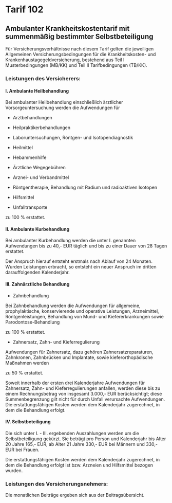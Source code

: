 # Tarif 102

## Ambulanter Krankheitskostentarif mit summenmäßig bestimmter Selbstbeteiligung

Für Versicherungsverhältnisse nach diesem Tarif gelten die jeweiligen Allgemeinen Versicherungsbedingungen für die Krankheitskosten- und Krankenhaustagegeldversicherung, bestehend aus Teil I Musterbedingungen (MB/KK) und Teil II Tarifbedingungen (TB/KK).

### Leistungen des Versicherers:

#### I. Ambulante Heilbehandlung

Bei ambulanter Heilbehandlung einschließlich ärztlicher Vorsorgeuntersuchung werden die Aufwendungen für

- Arztbehandlungen
- Heilpraktikerbehandlungen
- Laboruntersuchungen, Röntgen- und Isotopendiagnostik
- Heilmittel
- Hebammenhilfe

- Ärztliche Wegegebühren
- Arznei- und Verbandmittel
- Röntgentherapie, Behandlung mit Radium und radioaktiven Isotopen
- Hilfsmittel
- Unfalltransporte

zu 100 \% erstattet.

#### II. Ambulante Kurbehandlung

Bei ambulanter Kurbehandlung werden die unter I. genannten Aufwendungen bis zu 40,- EUR täglich und bis zu einer Dauer von 28 Tagen erstattet.

Der Anspruch hierauf entsteht erstmals nach Ablauf von 24 Monaten. Wurden Leistungen erbracht, so entsteht ein neuer Anspruch im dritten darauffolgenden Kalenderjahr.

#### III. Zahnärztliche Behandlung

- Zahnbehandlung

Bei Zahnbehandlung werden die Aufwendungen für allgemeine, prophylaktische, konservierende und operative Leistungen, Arzneimittel, Röntgenleistungen, Behandlung von Mund- und Kiefererkrankungen sowie Parodontose-Behandlung

zu 100 \% erstattet.

- Zahnersatz, Zahn- und Kieferregulierung

Aufwendungen für Zahnersatz, dazu gehören Zahnersatzreparaturen, Zahnkronen, Zahnbrücken und Implantate, sowie kieferorthopädische Maßnahmen werden

zu 50 \% erstattet.

Soweit innerhalb der ersten drei Kalenderjahre Aufwendungen für Zahnersatz, Zahn- und Kieferregulierungen anfallen, werden diese bis zu einem Rechnungsbetrag von insgesamt 3.000,- EUR berücksichtigt; diese Summenbegrenzung gilt nicht für durch Unfall verursachte Aufwendungen. Die erstattungsfähigen Kosten werden dem Kalenderjahr zugerechnet, in dem die Behandlung erfolgt.

#### IV. Selbstbeteiligung

Die sich unter I. - III. ergebenden Auszahlungen werden um die Selbstbeteiligung gekürzt. Sie beträgt pro Person und Kalenderjahr bis Alter 20 Jahre 165,- EUR, ab Alter 21 Jahre 330,- EUR bei Männern und 330,- EUR bei Frauen.

Die erstattungsfähigen Kosten werden dem Kalenderjahr zugerechnet, in dem die Behandlung erfolgt ist bzw. Arzneien und Hilfsmittel bezogen wurden.

### Leistungen des Versicherungsnehmers:

Die monatlichen Beiträge ergeben sich aus der Beitragsübersicht.